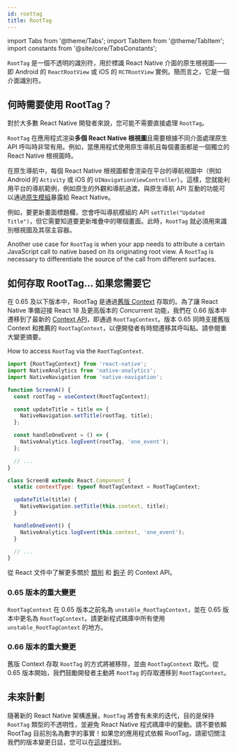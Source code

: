 ```yaml
---
id: roottag
title: RootTag
---
```


import Tabs from '@theme/Tabs'; import TabItem from '@theme/TabItem'; import constants from '@site/core/TabsConstants';

`RootTag` 是一個不透明的識別符，用於標識 React Native 介面的原生根視圖——即 Android 的 `ReactRootView` 或 iOS 的 `RCTRootView` 實例。簡而言之，它是一個介面識別符。

## 何時需要使用 RootTag？

對於大多數 React Native 開發者來說，您可能不需要直接處理 `RootTag`。

`RootTag` 在應用程式渲染**多個 React Native 根視圖**且需要根據不同介面處理原生 API 呼叫時非常有用。例如，當應用程式使用原生導航且每個畫面都是一個獨立的 React Native 根視圖時。

在原生導航中，每個 React Native 根視圖都會渲染在平台的導航視圖中（例如 Android 的 `Activity` 或 iOS 的 `UINavigationViewController`）。這樣，您就能利用平台的導航範例，例如原生的外觀和導航過渡。與原生導航 API 互動的功能可以通過[原生模組](https://reactnative.dev/docs/next/native-modules-intro)暴露給 React Native。

例如，要更新畫面標題欄，您會呼叫導航模組的 API `setTitle("Updated Title")`，但它需要知道要更新堆疊中的哪個畫面。此時，`RootTag` 就必須用來識別根視圖及其宿主容器。

Another use case for `RootTag` is when your app needs to attribute a certain JavaScript call to native based on its originating root view. A `RootTag` is necessary to differentiate the source of the call from different surfaces.

## 如何存取 RootTag... 如果您需要它

在 0.65 及以下版本中，RootTag 是通過[舊版 Context](https://github.com/facebook/react-native/blob/v0.64.1/Libraries/ReactNative/AppContainer.js#L56) 存取的。為了讓 React Native 準備迎接 React 18 及更高版本的 Concurrent 功能，我們在 0.66 版本中遷移到了最新的 [Context API](https://reactjs.org/docs/context.html#api)，即通過 `RootTagContext`。版本 0.65 同時支援舊版 Context 和推薦的 `RootTagContext`，以便開發者有時間遷移其呼叫點。請參閱重大變更摘要。

How to access `RootTag` via the `RootTagContext`.

```js
import {RootTagContext} from 'react-native';
import NativeAnalytics from 'native-analytics';
import NativeNavigation from 'native-navigation';

function ScreenA() {
  const rootTag = useContext(RootTagContext);

  const updateTitle = title => {
    NativeNavigation.setTitle(rootTag, title);
  };

  const handleOneEvent = () => {
    NativeAnalytics.logEvent(rootTag, 'one_event');
  };

  // ...
}

class ScreenB extends React.Component {
  static contextType: typeof RootTagContext = RootTagContext;

  updateTitle(title) {
    NativeNavigation.setTitle(this.context, title);
  }

  handleOneEvent() {
    NativeAnalytics.logEvent(this.context, 'one_event');
  }

  // ...
}
```

從 React 文件中了解更多關於 [類別](https://reactjs.org/docs/context.html#classcontexttype) 和 [鉤子](https://reactjs.org/docs/hooks-reference.html#usecontext) 的 Context API。

### 0.65 版本的重大變更

`RootTagContext` 在 0.65 版本之前名為 `unstable_RootTagContext`，並在 0.65 版本中更名為 `RootTagContext`。請更新程式碼庫中所有使用 `unstable_RootTagContext` 的地方。

### 0.66 版本的重大變更

舊版 Context 存取 `RootTag` 的方式將被移除，並由 `RootTagContext` 取代。從 0.65 版本開始，我們鼓勵開發者主動將 `RootTag` 的存取遷移到 `RootTagContext`。

## 未來計劃

隨著新的 React Native 架構進展，`RootTag` 將會有未來的迭代，目的是保持 `RootTag` 類型的不透明性，並避免 React Native 程式碼庫中的變動。請不要依賴 RootTag 目前別名為數字的事實！如果您的應用程式依賴 RootTag，請密切關注我們的版本變更日誌，您可以在[這裡](https://github.com/facebook/react-native/blob/main/CHANGELOG.md)找到。